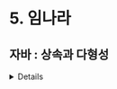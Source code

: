 
# 5. 임나라

## 자바 : 상속과 다형성

<details>
상속(inheritance)이란 기존의 클래스에 기능을 추가하거나 재정의하여 새로운 클래스를 정의하는 것을 의미합니다.

이러한 상속은 캡슐화, 추상화와 더불어 객체 지향 프로그래밍을 구성하는 중요한 특징 중 하나입니다.

상속을 이용하면 기존에 정의되어 있는 클래스의 모든 필드와 메소드를 물려받아, 새로운 클래스를 생성할 수 있습니다.

이때 기존에 정의되어 있던 클래스를 <u>**부모 클래스(parent class)**</u> 또는 <u>**상위 클래스(super class)**</u>, 기초 클래스(base class)라고도 합니다.
그리고 상속을 통해 새롭게 작성되는 클래스를<u> **자식 클래스(child class)**</u> 또는 <u>**하위 클래스(sub class)**</u>, 파생 클래스(derived class)라고도 합니다.

<h3>상속의 장점</h3>
1. 기존에 작성된 클래스를 재활용할 수 있습니다.
<br>
2. 자식 클래스 설계 시 중복되는 멤버를 미리 부모 클래스에 작성해 놓으면, 자식 클래스에서는 해당 멤버를 작성하지 않아도 됩니다.
<br>
3. 클래스 간의 계층적 관계를 구성함으로써 다형성의 문법적 토대를 마련합니다.
<h3>자식 클래스(child class)</h3>
자식 클래스(child class)란 부모 클래스의 모든 특성을 물려받아 새롭게 작성된 클래스를 의미합니다.


```
class 자식클래스이름 extend 부모클래스이름 { 내용... }
```

![title](https://velog.velcdn.com/images%2Fjeong-god%2Fpost%2Fcc61860e-d4fe-4a5f-bd0a-978fd30382cd%2Fimage.png)   

자식 클래스에는 부모 클래스의 필드와 메소드만이 상속되며, 생성자와 초기화 블록은 상속되지 않습니다.

또한, 부모 클래스의 접근 제어가 private이나 default로 설정된 멤버는 자식 클래스에서 상속받지만 접근할 수는 없습니다.

### Object 클래스

자바에서 Object 클래스는 모든 클래스의 부모 클래스가 되는 클래스입니다.

따라서 자바의 모든 클래스는 자동으로 Object 클래스의 모든 필드와 메소드를 상속받게 됩니다.

자바의 모든 객체에서 toString()이나 clone()과 같은 메소드를 바로 사용할 수 있는 이유가 해당 메소드들이 Object 클래스의 메소드이기 때문입니다.

---

다형성(polymorphism)이란 같은 자료형에 여러가지 타입의 데이터를 대입하여 다양한 결과를 얻어낼 수 있는 성질을 의미한다.

자바에선 대표적으로 오버로딩, 오버라이딩, 업캐스팅, 다운캐스팅, 인터페이스, 추상메소드, 추상클래스 방법이 모두 다형성에 속하다고 생각하면 된다.

오버로딩의 정의는 **자바의 한 클래스 내에 이미 사용하려는 이름과 같은 이름을 가진 메소드가 있더라도 매개변수의 개수 또는 타입이 다르면, 같은 이름을 사용해서 메소드를 정의할 수 있다.**
- **메소드의 이름이 같고, 매개변수의 개수나 타입이 달라야 한다.** 주의할 점은 **'리턴 값만' 다른 것은 오버로딩을 할 수 없다는 것이다.**
- **메소드의 이름이 같고, 매개변수의 개수나 타입이 달라야 한다.** 주의할 점은 **'리턴 값만' 다른 것은 오버로딩을 할 수 없다는 것이다.**
 - **접근 제어자도 자유롭게 지정**해 줄 수 있다. 각 메소드의 접근 제어자를 public, default, protected, private으로 다르게 지정해줘도 상관없다는 것이다.
 - **오버로딩은 매개변수의 차이로만 구현**할 수 있다는 것이다.


 **캐스팅**

 캐스팅이란 타입을 변환하는 것이고, 형변환이라고도 한다.
<br>
<br>
**업캐스팅 UpCasting** 
- **자식 클래스의 객체가** **부모 클래스타입으로** 형변환 되는 것
 
 ```
 Parent p = new Child();
 ```
업캐스팅이란, 하위 클래스의 정보를 담을 수 있는 객체에 상위클래스의 자료형을 부여해서, 상위클래스처럼 사용하게 하는 것
<br>
<br>

**다운캐스팅 DownCasting**

- 다운캐스팅이란 하위클래스(Child)의 정보를 담을 수 있는 객체의 자료형이 상위클래스(Parent)로 전환되어 있던 것(업캐스팅된 객체)을 다시 되돌리는 것을 의미한다.
- 하위 클래스로의 다운캐스팅을 할 때는 **타입을 명시해줘야한다.**

 ```
 Parent p = new Child(); //업캐스팅 -p는 Parent> 형. 
Child c = (Child) p; //다운캐스팅! -p는 Child형.
```
다운캐스팅은 업캐스팅이 된 것을 복구하는 것이기 때문에 업캐스팅이 선행되어야 한다.
<br>
<br>
**instanceof**

- 다운캐스팅에서 객체의 타입을 구분하기위해 instanceof 연산자를 사용

캐스팅을 사용하는 이유?

- 공통적으로 할 수 있는 부분을 간단하게 만들기 위해
- 상속 받은 서브클래스가 몇 개이든 하나의 인스턴스로 묶어서 관리하기 위해서
</details>

